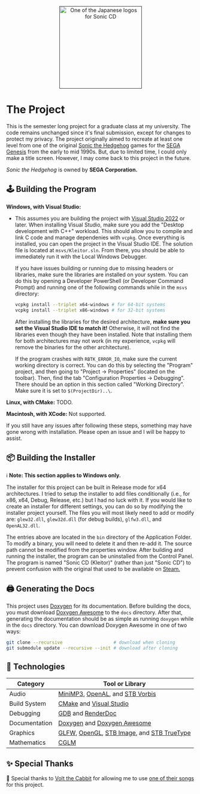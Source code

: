 <div style="text-align: center;" align="center">
  <a href=""><img src="https://i.imgur.com/gFfmDYB.png" height="220"
    title="One of the Japanese logos for Sonic CD"/></a>
</div>

# The Project
This is the semester long project for a graduate class at my university.
The code remains unchanged since it's final submission, except for changes
to protect my privacy.
The project originally aimed to recreate at least one level from one of
the original [Sonic the Hedgehog](https://en.wikipedia.org/wiki/Sonic_CD)
games for the [SEGA Genesis](https://en.wikipedia.org/wiki/Sega_Genesis)
from the early to mid 1990s. But, due to limited time, I could only make
a title screen. However, I may come back to this project in the future.

*Sonic the Hedgehog* is owned by **SEGA Corporation.**

## 🕹️ Building the Program

**Windows, with Visual Studio:**
- This assumes you are building the project with
  [Visual Studio 2022](https://visualstudio.microsoft.com/vs/community/)
  or later.
  When installing Visual Studio, make sure you add the "Desktop development
  with C++" workload. This should allow you to compile and link C code and
  manage dependenies with `vcpkg`. Once everything is installed, you can
  open the project in the Visual Studio IDE. The solution file is located
  at `msvs/Kleitor.sln`. From there, you should be able to immediately run
  it with the Local Windows Debugger.

  If you have issues building or running due to missing headers or
  libraries, make sure the libraries are installed on your system. You can
  do this by opening a Developer PowerShell (or Developer Command Prompt)
  and running one of the following commands while in the `msvs` directory:
  ```sh
  vcpkg install --triplet x64-windows # for 64-bit systems
  vcpkg install --triplet x86-windows # for 32-bit systems
  ```
  After installing the libraries for the desired architecture, **make sure
  you set the Visual Studio IDE to match it!** Otherwise, it will not find
  the libraries even though they have been installed. Note that installing
  them for both architectures may not work (in my experience, `vcpkg` will
  remove the binaries for the other architecture).

  If the program crashes with `RBTK_ERROR_IO`, make sure the current working
  directory is correct. You can do this by selecting the "Program" project,
  and then going to "Project -> Properties" (located on the toolbar). Then,
  find the tab "Configuration Properties -> Debugging". There should be an
  option in this section called  "Working Directory". Make sure it is set to
  `$(ProjectDir)..\`.

**Linux, with CMake:** TODO.

**Macintosh, with XCode:** Not supported.

If you still have any issues after following these steps, something may have gone
wrong with installation. Please open an issue and I will be happy to assist.

## 📦 Building the Installer

ℹ️ **Note: This section applies to Windows only.**

The installer for this project can be built in Release mode for x64
architectures. I tried to setup the installer to add files conditionally
(i.e., for x86, x64, Debug, Release, etc.) but I had no luck with it.
If you would like to create an installer for different settings, you can
do so by modifying the installer project yourself. The files you will most
likely need to add or modify  are: `glew32.dll`, `glew32d.dll` (for debug
builds), `glfw3.dll`, and `OpenAL32.dll`.

The entries above are located in the `bin` directory of the Application
Folder. To modify a binary, you will need to delete it and then re-add it.
The source path cannot be modified from the properties window.
After building and running the installer, the program can be uninstalled
from the Control Panel. The program is named "Sonic CD (Kleitor)" (rather
than just "Sonic CD") to prevent confusion with the original that used to
be available on [Steam.](https://store.steampowered.com/app/200940/)

## 🖨️ Generating the Docs
This project uses [Doxygen](https://www.doxygen.nl/index.html) for its
documentation. Before building the docs, you must download
[Doxygen Awesome](https://github.com/deepin-community/doxygen-awesome-css)
to the `docs` directory. After that, generating the documentation should
be as simple as running `doxygen` while in the `docs` directory. You can
download Doxygen Awesome in one of two ways:
```sh
git clone --recursive                   # download when cloning
git submodule update --recursive --init # download after cloning
```

## 🧰️ Technologies

| Category      | Tool or Library                                                                                                                                            |
| ------------- | ---------------------------------------------------------------------------------------------------------------------------------------------------------- |
| Audio         | [MiniMP3](https://github.com/lieff/minimp3), [OpenAL](https://openal.org), and [STB Vorbis](https://github.com/nothings/stb)                               | 
| Build System  | [CMake](https://cmake.org) and [Visual Studio](https://visualstudio.microsoft.com)                                                                         |
| Debugging     | [GDB](https://sourceware.org/gdb/) and [RenderDoc](https://renderdoc.org)                                                                                  |
| Documentation | [Doxygen](https://doxygen.nl) and [Doxygen Awesome](https://github.com/jothepro/doxygen-awesome-css)                                                       |
| Graphics      | [GLFW](https://glfw.org), [OpenGL](https://opengl.org), [STB Image](https://github.com/nothings/stb), and [STB TrueType](https://github.com/nothings/stb)  |
| Mathematics   | [CGLM](https://github.com/recp/cglm)                                                                                                                       |

## ✨ Special Thanks

🐰 Special thanks to [Volt the Cabbit](https://www.youtube.com/@vtcabbit)
for allowing me to use [one of their songs](https://youtu.be/-p0w38ueDSg)
for this project.
